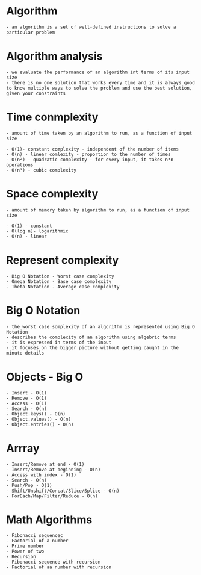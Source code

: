 # Algorithm

    - an algorithm is a set of well-defined instructions to solve a particular problem

# Algorithm analysis

    - we evaluate the performance of an algorithm int terms of its input size
    - there is no one solution that works every time and it is always good to know multiple ways to solve the problem and use the best solution, given your constraints

# Time conmplexity

    - amount of time taken by an algorithm to run, as a function of input size

    - O(1)- constant complexity - independent of the number of items
    - O(n) - linear comlexity - proportion to the number of times
    - O(n²) - quadratic complexity - for every input, it takes n*n operations
    - O(n³) - cubic complexity

# Space complexity

    - amount of memory taken by algorithm to run, as a function of input size

    - O(1) - constant
    - O(log n)- logarithmic
    - O(n) - linear

# Represent complexity

    - Big O Notation - Worst case complexity
    - Omega Notation - Base case complexity
    - Theta Notation - Average case complexity

# Big O Notation

    - the worst case somplexity of an algorithm is represented using Big O Notation
    - describes the complexity of an algorithm using algebric terms
    - it is expressed in terms of the input
    - it focuses on the bigger picture without getting caught in the minute details

# Objects - Big O

    - Insert - O(1)
    - Remove - O(1)
    - Access - O(1)
    - Search - O(n)
    - Object.keys() - O(n)
    - Object.values() - O(n)
    - Object.entries() - O(n)

# Arrray

    - Insert/Remove at end - O(1)
    - Insert/Remove at beginning - O(n)
    - Access with index - O(1)
    - Search - O(n)
    - Push/Pop - O(1)
    - Shift/Unshift/Concat/Slice/Splice - O(n)
    - ForEach/Map/Filter/Reduce - O(n)

# Math Algorithms

    - Fibonacci sequencec
    - Factorial of a number
    - Prime number
    - Power of two
    - Recursion
    - Fibonacci sequence with recursion
    - Factorial of aa number with recursion
